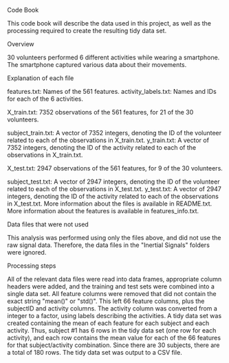 Code Book

This code book will describe the data used in this project, as well as the processing required to create the resulting tidy data set.

Overview

30 volunteers performed 6 different activities while wearing a smartphone. The smartphone captured various data about their movements.

Explanation of each file

features.txt: Names of the 561 features.
activity_labels.txt: Names and IDs for each of the 6 activities.

X_train.txt: 7352 observations of the 561 features, for 21 of the 30 volunteers.

subject_train.txt: A vector of 7352 integers, denoting the ID of the volunteer related to each of the observations in X_train.txt.
y_train.txt: A vector of 7352 integers, denoting the ID of the activity related to each of the observations in X_train.txt.

X_test.txt: 2947 observations of the 561 features, for 9 of the 30 volunteers.

subject_test.txt: A vector of 2947 integers, denoting the ID of the volunteer related to each of the observations in X_test.txt.
y_test.txt: A vector of 2947 integers, denoting the ID of the activity related to each of the observations in X_test.txt.
More information about the files is available in README.txt. More information about the features is available in features_info.txt.

Data files that were not used

This analysis was performed using only the files above, and did not use the raw signal data. Therefore, the data files in the "Inertial Signals" folders were ignored.

Processing steps

All of the relevant data files were read into data frames, appropriate column headers were added, and the training and test sets were combined into a single data set.
All feature columns were removed that did not contain the exact string "mean()" or "std()". This left 66 feature columns, plus the subjectID and activity columns.
The activity column was converted from a integer to a factor, using labels describing the activities.
A tidy data set was created containing the mean of each feature for each subject and each activity. Thus, subject #1 has 6 rows in the tidy data set (one row for each activity), and each row contains the mean value for each of the 66 features for that subject/activity combination. Since there are 30 subjects, there are a total of 180 rows.
The tidy data set was output to a CSV file.